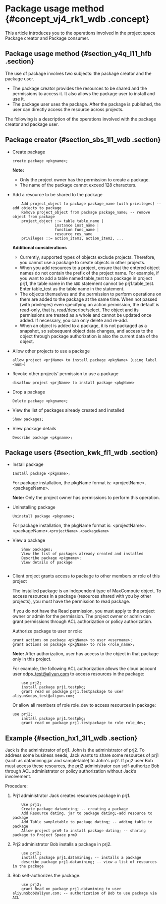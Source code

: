 # Package usage method {#concept_vj4_rk1_wdb .concept}

This article introduces you to the operations involved in the project space Package creator and Package consumer.

## Package usage method {#section_y4q_l11_hfb .section}

The use of package involves two subjects: the package creator and the package user.

-   The package creator provides the resources to be shared and the permissions to access it. It also allows the package user to install and use it.
-   The package user uses the package. After the package is published, the user can directly access the resource across projects.

The following is a description of the operations involved with the package creator and package user.

## Package creator {#section_sbs_1l1_wdb .section}

-   Create package

    ``` {#codeblock_2bh_ss7_e81}
    create package <pkgname>;
    ```

    **Note:** 

    -   Only the project owner has the permission to create a package.
    -   The name of the package cannot exceed 128 characters.
-   Add a resource to be shared to the package

    ``` {#codeblock_l2n_2t3_u3r}
        Add project_object to package package_name [with privileges] -- add objects to package
        Remove project_object from package package_name; -- remove object from package
        project_object ::= table table_name |
                       instance inst_name |
                       function func_name |
                       resource res_name
        privileges ::= action_item1, action_item2, ...
    ```

    **Additional considerations**

    -   Currently, supported types of objects exclude projects. Therefore, you cannot use a package to create objects in other projects.
    -   When you add resources to a project, ensure that the entered object names do not contain the prefix of the project name. For example, if you want to add a table named table\_test to a package in project prj1, the table name in the `ADD` statement cannot be prj1.table\_test. Enter table\_test as the table name in the statement.
    -   The objects themselves and the permission to perform operations on them are added to the package at the same time. When not passed \(with privileges\) even specifying an action permission, the default is read-only, that is, read/describe/select. The object and its permissions are treated as a whole and cannot be updated once added. If necessary, you can only delete and re-add.
    -   When an object is added to a package, it is not packaged as a snapshot, so subsequent object data changes, and access to the object through package authorization is also the current data of the object.
-   Allow other projects to use a package

    ``` {#codeblock_4zn_8xm_q0a}
    allow project <prjName> to install package <pkgName> [using label <num>]
    ```

-   Revoke other projects’ permission to use a package

    ``` {#codeblock_0ls_sbv_47p}
    disallow project <prjName> to install package <pkgName>
    ```

-   Drop a package

    ``` {#codeblock_r8j_yhm_3qh}
    Delete package <pkgname>;
    ```

-   View the list of packages already created and installed

    ``` {#codeblock_y5a_y01_no1}
    Show packages;
    ```

-   View package details

    ``` {#codeblock_465_43u_ymg}
    Describe package <pkgname>;
    ```


## Package users {#section_kwk_fl1_wdb .section}

-   Install package

    ``` {#codeblock_p2p_tjj_5op}
    Install package <pkgname>;
    ```

    For package installation, the pkgName format is: <projectName\>.<packageName\>.

    **Note:** Only the project owner has permissions to perform this operation.

-   Uninstalling package

    ``` {#codeblock_a97_gm2_xix}
    Uninstall package <pkgname>;
    ```

    For package installation, the pkgName format is: <projectName\>.<packageName\>.`<projectName>.<packageName>`

-   View a package

    ``` {#codeblock_16k_z2v_uas}
        Show packages;
        View the list of packages already created and installed
        Describe package <pkgname>;
        View details of package
    							
    ```

-   Client project grants access to package to other members or role of this project

    The installed package is an independent type of MaxCompute object. To access resources in a package \(resources shared with you by other projects\), you must have the permission to read package.

    If you do not have the Read permission, you must apply to the project owner or admin for the permission. The project owner or admin can grant permissions through ACL authorization or policy authorization.

    Authorize package to user or role:

    ``` {#codeblock_tcf_b98_08b}
    grant actions on package <pkgName> to user <username>;
    grant actions on package <pkgName> to role <role_name>;
    ```

    **Note:** After authorization, user has access to the object in that package only in this project.

    For example, the following ACL authorization allows the cloud account user odps\_test@aliyun.com to access resources in the package:

    ``` {#codeblock_ye7_pfg_14f}
        use prj2;
        install package prj1.testpkg;
        grant read on package prj1.testpackage to user aliyun$odps_test@aliyun.com;
    ```

    Or allow all members of role role\_dev to access resources in package:

    ``` {#codeblock_13l_kt1_c4m}
    use prj2;
        install package prj1.testpkg;
        grant read on package prj1.testpackage to role role_dev;
    ```


## Example {#section_hx1_3l1_wdb .section}

Jack is the administrator of prj1. John is the administrator of prj2. To address some business needs, Jack wants to share some resources of prj1 \(such as datamining.jar and sampletable\) to John's prj2. If prj2 user Bob must access these resources, the prj2 administrator can self-authorize Bob through ACL administrator or policy authorization without Jack’s involvement.

Procedure:

1.  Prj1 administrator Jack creates resources package in prj1.

    ``` {#codeblock_hj4_gro_o8k}
        Use prj1;
        Create package datamicing; -- creating a package
        Add Resource dating. jar to package dating;-add resource to package
        Add Table sampletable to package dating; -- adding table to package
        Allow project prm9 to install package dating; -- sharing package to Project Space prm9
    ```

2.  Prj2 administrator Bob installs a package in prj2.

    ``` {#codeblock_lay_rab_61y}
        use prj2;
        install package prj1.datamining; -- installs a package
        describe package prj1.datamining; -- view a list of resources in the package
    ```

3.  Bob self-authorizes the package.

    ``` {#codeblock_8xq_0br_gz7}
        use prj2;
        grant Read on package prj1.datamining to user aliyun$bob@aliyun.com; -- authorization of Bob to use package via ACL
    ```


